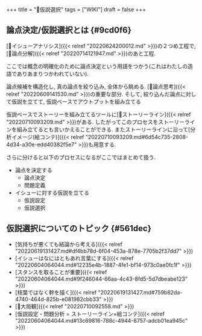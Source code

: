 +++
title = "📝仮説選択"
tags = ["WIKI"]
draft = false
+++

## 論点決定/仮説選択とは {#9cd0f6}

[📝イシューアナリシス]({{< relref "20220624200012.md" >}})の２つめ工程で, [📝論点分解]({{< relref "20220714121947.md" >}})のあと工程.

ここでは概念の明確化のために論点決定という用語をつかう(これはわたしの造語でありあまりつかわれていない).

論点候補を構造化し, 真の論点を絞り込み, 全体から眺める. [📝論点思考]({{< relref "20220609141530.md" >}})の重要な部分. そして, 絞り込んだ論点に対して仮説を立てて, 仮説ベースでアウトプットを組み立てる

仮説ベースでストーリーを組み立てるツールに[📝ストーリーライン]({{< relref "20220710093209.md" >}})がある. したがってこのプロセスをストーリーラインを組み立てるとも言いかえることができる. またストーリーラインに沿って[分析イメージ(絵コンテ)]({{< relref "20220710093209.md#6d54c735-2808-4d34-a30e-edd40382f5e7" >}})も用意する.

さらに分けると以下のプロセスになるがここではまとめて扱う.

-   論点を決定する
    -   論点決定
    -   問題定義
-   イシューに対する仮説を立てる
    -   仮説設定
    -   仮説選択


## 仮説選択についてのトピック {#561dec}

-   [気持ちが悪くても結論から考える]({{< relref "20220619131427.md#df4bb78d-6f04-453a-878e-7705b2f37dd7" >}})
-   [イシューはなにはともあれ言葉にする]({{< relref "20220604064044.md#12235e4b-1887-4fe1-bf14-973c0ae0fc1f" >}})
-   [スタンスを取ることが重要]({{< relref "20220604064044.md#9f246044-66aa-4c43-8fd5-5d7dbeabe123" >}})
-   [枝葉ではなく幹を描く]({{< relref "20220619131427.md#759b82da-4740-464d-825b-e081982cbb33" >}})
-   [📝大局観]({{< relref "20220710092558.md" >}})
-   [仮説設定・問題分析 = ストーリーライン×絵コンテ]({{< relref "20220604064044.md#13c69816-788c-4944-8757-adcb01ea945c" >}})
